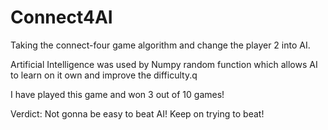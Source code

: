 # Connect4AI

Taking the connect-four game algorithm and change the player 2 into AI.

Artificial Intelligence was used by Numpy random function which allows AI to learn on it own and improve the difficulty.q

 I have played this game and won 3 out of 10 games!

Verdict: Not gonna be easy to beat AI! Keep on trying to beat!
